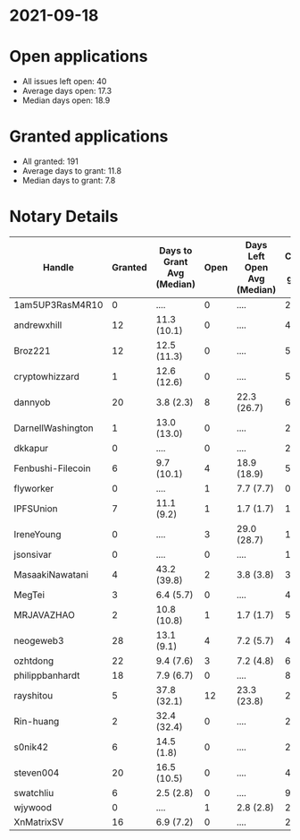 2021-09-18
==========

# Open applications

- All issues left open: 40
- Average days open: 17.3
- Median days open: 18.9

# Granted applications

- All granted: 191
- Average days to grant: 11.8
- Median days to grant: 7.8

# Notary Details

| Handle            |   Granted | Days to Grant Avg (Median)   |   Open | Days Left Open Avg (Median)   |   Closed (no grant) |
|-------------------|-----------|------------------------------|--------|-------------------------------|---------------------|
| 1am5UP3RasM4R10   |         0 | ....                         |      0 | ....                          |                   2 |
| andrewxhill       |        12 | 11.3  (10.1)                 |      0 | ....                          |                  44 |
| Broz221           |        12 | 12.5  (11.3)                 |      0 | ....                          |                  55 |
| cryptowhizzard    |         1 | 12.6  (12.6)                 |      0 | ....                          |                   5 |
| dannyob           |        20 | 3.8  (2.3)                   |      8 | 22.3  (26.7)                  |                  63 |
| DarnellWashington |         1 | 13.0  (13.0)                 |      0 | ....                          |                   2 |
| dkkapur           |         0 | ....                         |      0 | ....                          |                   2 |
| Fenbushi-Filecoin |         6 | 9.7  (10.1)                  |      4 | 18.9  (18.9)                  |                  58 |
| flyworker         |         0 | ....                         |      1 | 7.7  (7.7)                    |                   0 |
| IPFSUnion         |         7 | 11.1  (9.2)                  |      1 | 1.7  (1.7)                    |                  10 |
| IreneYoung        |         0 | ....                         |      3 | 29.0  (28.7)                  |                   1 |
| jsonsivar         |         0 | ....                         |      0 | ....                          |                  13 |
| MasaakiNawatani   |         4 | 43.2  (39.8)                 |      2 | 3.8  (3.8)                    |                  32 |
| MegTei            |         3 | 6.4  (5.7)                   |      0 | ....                          |                   4 |
| MRJAVAZHAO        |         2 | 10.8  (10.8)                 |      1 | 1.7  (1.7)                    |                   5 |
| neogeweb3         |        28 | 13.1  (9.1)                  |      4 | 7.2  (5.7)                    |                  48 |
| ozhtdong          |        22 | 9.4  (7.6)                   |      3 | 7.2  (4.8)                    |                  67 |
| philippbanhardt   |        18 | 7.9  (6.7)                   |      0 | ....                          |                  82 |
| rayshitou         |         5 | 37.8  (32.1)                 |     12 | 23.3  (23.8)                  |                  27 |
| Rin-huang         |         2 | 32.4  (32.4)                 |      0 | ....                          |                   2 |
| s0nik42           |         6 | 14.5  (1.8)                  |      0 | ....                          |                  23 |
| steven004         |        20 | 16.5  (10.5)                 |      0 | ....                          |                  43 |
| swatchliu         |         6 | 2.5  (2.8)                   |      0 | ....                          |                   9 |
| wjywood           |         0 | ....                         |      1 | 2.8  (2.8)                    |                   2 |
| XnMatrixSV        |        16 | 6.9  (7.2)                   |      0 | ....                          |                  26 |